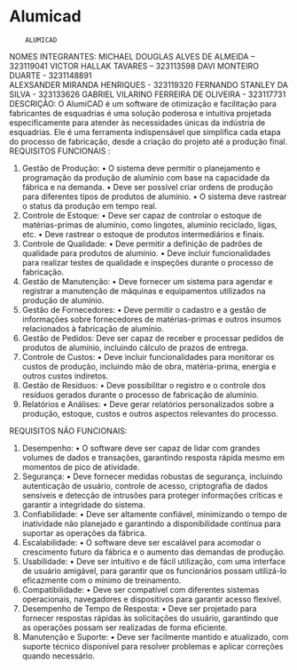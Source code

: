 # Alumicad
        ALUMICAD
NOMES INTEGRANTES:
MICHAEL DOUGLAS ALVES DE ALMEIDA – 323119041
VICTOR HALLAK TAVARES – 323113598
DAVI MONTEIRO DUARTE  - 3231148891  
ALEXSANDER MIRANDA HENRIQUES - 323119320
FERNANDO STANLEY DA SILVA - 323133626
GABRIEL VILARINO FERREIRA DE OLIVEIRA - 323117731
DESCRIÇÃO:  O AlumiCAD é um software de otimização e facilitação para fabricantes de esquadrias é uma solução poderosa e intuitiva projetada especificamente para atender às necessidades únicas da indústria de esquadrias. Ele é uma ferramenta indispensável que simplifica cada etapa do processo de fabricação, desde a criação do projeto até a produção final. 
REQUISITOS FUNCIONAIS :
1.	Gestão de Produção:
•	O sistema deve permitir o planejamento e programação da produção de alumínio com base na capacidade da fábrica e na demanda.
•	Deve ser possível criar ordens de produção para diferentes tipos de produtos de alumínio.
•	O sistema deve rastrear o status da produção em tempo real.
2.	Controle de Estoque:
•	Deve ser capaz de controlar o estoque de matérias-primas de alumínio, como lingotes, alumínio reciclado, ligas, etc.
•	Deve rastrear o estoque de produtos intermediários e finais.
3.	Controle de Qualidade:
•	Deve permitir a definição de padrões de qualidade para produtos de alumínio.
•	Deve incluir funcionalidades para realizar testes de qualidade e inspeções durante o processo de fabricação.
4.	Gestão de Manutenção:
•	Deve fornecer um sistema para agendar e registrar a manutenção de máquinas e equipamentos utilizados na produção de alumínio.
5.	Gestão de Fornecedores:
•	Deve permitir o cadastro e a gestão de informações sobre fornecedores de matérias-primas e outros insumos relacionados à fabricação de alumínio.
6.	Gestão de Pedidos:
Deve ser capaz de receber e processar pedidos de produtos de alumínio, incluindo cálculo de prazos de entrega.
7.	Controle de Custos:
•	Deve incluir funcionalidades para monitorar os custos de produção, incluindo mão de obra, matéria-prima, energia e outros custos indiretos.
8.	Gestão de Resíduos:
•	Deve possibilitar o registro e o controle dos resíduos gerados durante o processo de fabricação de alumínio.
9.	Relatórios e Análises:
•	Deve gerar relatórios personalizados sobre a produção, estoque, custos e outros aspectos relevantes do processo.

REQUISITOS NÃO FUNCIONAIS:
1.	Desempenho:
•	O software deve ser capaz de lidar com grandes volumes de dados e transações, garantindo resposta rápida mesmo em momentos de pico de atividade.
2.	Segurança:
•	Deve fornecer medidas robustas de segurança, incluindo autenticação de usuário, controle de acesso, criptografia de dados sensíveis e detecção de intrusões para proteger informações críticas e garantir a integridade do sistema.
3.	Confiabilidade:
•	Deve ser altamente confiável, minimizando o tempo de inatividade não planejado e garantindo a disponibilidade contínua para suportar as operações da fábrica.
4.	Escalabilidade:
•	O software deve ser escalável para acomodar o crescimento futuro da fábrica e o aumento das demandas de produção.
5.	Usabilidade:
•	Deve ser intuitivo e de fácil utilização, com uma interface de usuário amigável, para garantir que os funcionários possam utilizá-lo eficazmente com o mínimo de treinamento.
6.	Compatibilidade:
•	Deve ser compatível com diferentes sistemas operacionais, navegadores e dispositivos para garantir acesso flexível.
7.	Desempenho de Tempo de Resposta:
•	Deve ser projetado para fornecer respostas rápidas às solicitações do usuário, garantindo que as operações possam ser realizadas de forma eficiente.
8.	Manutenção e Suporte:
•	Deve ser facilmente mantido e atualizado, com suporte técnico disponível para resolver problemas e aplicar correções quando necessário.
